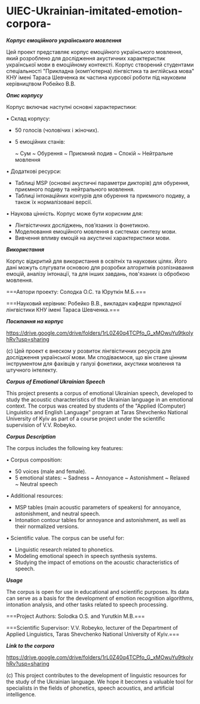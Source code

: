 # UIEC-Ukrainian-imitated-emotion-corpora-
***Корпус емоційного українського мовлення***

Цей проект представляє корпус емоційного українського мовлення, який розроблено для дослідження акустичних характеристик української мови в емоційному контексті. Корпус створений студентами спеціальності "Прикладна (комп’ютерна) лінгвістика та англійська мова" КНУ імені Тараса Шевченка як частина курсової роботи під науковим керівництвом Робейко В.В.

***Опис корпусу***

Корпус включає наступні основні характеристики:

• Склад корпусу:

  - 50 голосів (чоловічих і жіночих).
  - 5 емоційних станів:

    ~ Сум
    ~ Обурення
    ~ Приємний подив
    ~ Спокій
    ~ Нейтральне мовлення

• Додаткові ресурси:

  - Таблиці MSP (основні акустичні параметри дикторів) для обурення, приємного подиву та нейтрального мовлення.
  - Таблиці інтонаційних контурів для обурення та приємного подиву, а також їх нормалізовані версії.

• Наукова цінність. Корпус може бути корисним для:

  - Лінгвістичних досліджень, пов’язаних із фонетикою.
  - Моделювання емоційного мовлення в системах синтезу мови.
  - Вивчення впливу емоцій на акустичні характеристики мови.

***Використання***

Корпус відкритий для використання в освітніх та наукових цілях. Його дані можуть слугувати основою для розробки алгоритмів розпізнавання емоцій, аналізу інтонації, та для інших завдань, пов'язаних із обробкою мовлення.

===Автори проекту: Солодка О.С. та Юруткін М.Б.===

===Науковий керівник: Робейко В.В., викладач кафедри прикладної лінгвістики КНУ імені Тараса Шевченка.===

***Посилання на корпус***

https://drive.google.com/drive/folders/1rL0Z40q4TCPfo_G_xMOwuYu9tkoIyhRv?usp=sharing

(с) Цей проект є внеском у розвиток лінгвістичних ресурсів для дослідження української мови. Ми сподіваємося, що він стане цінним інструментом для фахівців у галузі фонетики, акустики мовлення та штучного інтелекту.


***Corpus of Emotional Ukrainian Speech***

This project presents a corpus of emotional Ukrainian speech, developed to study the acoustic characteristics of the Ukrainian language in an emotional context. The corpus was created by students of the "Applied (Computer) Linguistics and English Language" program at Taras Shevchenko National University of Kyiv as part of a course project under the scientific supervision of V.V. Robeyko.

***Corpus Description***

The corpus includes the following key features:

• Corpus composition:
  - 50 voices (male and female).
  - 5 emotional states:
    ~ Sadness
    ~ Annoyance
    ~ Astonishment
    ~ Relaxed
    ~ Neutral speech

• Additional resources:

  - MSP tables (main acoustic parameters of speakers) for annoyance, astonishment, and neutral speech.
  - Intonation contour tables for annoyance and astonishment, as well as their normalized versions.

• Scientific value. The corpus can be useful for:
  - Linguistic research related to phonetics.
  - Modeling emotional speech in speech synthesis systems.
  - Studying the impact of emotions on the acoustic characteristics of speech.

***Usage***

The corpus is open for use in educational and scientific purposes. Its data can serve as a basis for the development of emotion recognition algorithms, intonation analysis, and other tasks related to speech processing.

===Project Authors: Solodka O.S. and Yurutkin M.B.===

===Scientific Supervisor: V.V. Robeyko, lecturer of the Department of Applied Linguistics, Taras Shevchenko National University of Kyiv.===

***Link to the corpora***

https://drive.google.com/drive/folders/1rL0Z40q4TCPfo_G_xMOwuYu9tkoIyhRv?usp=sharing

(c) This project contributes to the development of linguistic resources for the study of the Ukrainian language. We hope it becomes a valuable tool for specialists in the fields of phonetics, speech acoustics, and artificial intelligence.
